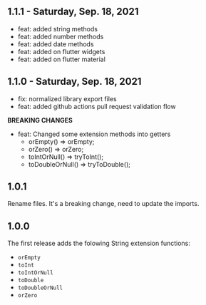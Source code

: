## 1.1.1 - Saturday, Sep. 18, 2021
- feat: added string methods
- feat: added number methods
- feat: added date methods
- feat: added on flutter widgets
- feat: added on flutter material

## 1.1.0 - Saturday, Sep. 18, 2021
- fix: normalized library export files
- feat: added github actions pull request validation flow

**BREAKING CHANGES**
- feat: Changed some extension methods into getters
  - orEmpty() => orEmpty;
  - orZero() => orZero;
  - toIntOrNull() => tryToInt();
  - toDoubleOrNull() => tryToDouble();

## 1.0.1

Rename files. It's a breaking change, need to update the imports. 

## 1.0.0

The first release adds the folowing String extension functions:
* `orEmpty`
* `toInt`
* `toIntOrNull`
* `toDouble`
* `toDoubleOrNull`
* `orZero`
